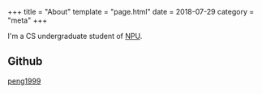 +++
title = "About"
template = "page.html" 
date = 2018-07-29
category = "meta"
+++

I'm a CS undergraduate student of [NPU](www.nwpu.edu.cn).
<!-- more -->

## Github
[peng1999](https://github.com/peng1999)


